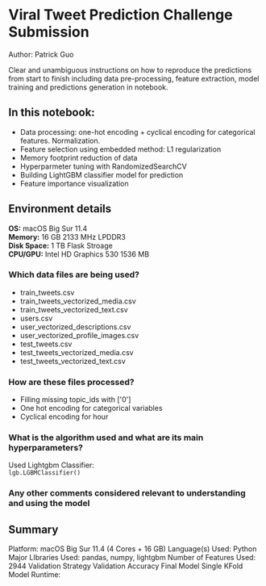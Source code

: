 # Viral Tweet Prediction Challenge Submission
Author: Patrick Guo

Clear and unambiguous instructions on how to reproduce the predictions from start to finish including data pre-processing, feature extraction, model training and predictions generation in notebook.

## In this notebook:
- Data processing: one-hot encoding + cyclical encoding for categorical features. Normalization.
- Feature selection using embedded method: L1 regularization
- Memory footprint reduction of data
- Hyperparmeter tuning with RandomizedSearchCV
- Building LightGBM classifier model for prediction
- Feature importance visualization

## Environment details 
**OS:** macOS Big Sur 11.4  
**Memory:** 16 GB 2133 MHz LPDDR3  
**Disk Space:** 1 TB Flask Stroage  
**CPU/GPU:** Intel HD Graphics 530 1536 MB  

### Which data files are being used?
- train_tweets.csv
- train_tweets_vectorized_media.csv
- train_tweets_vectorized_text.csv
- users.csv
- user_vectorized_descriptions.csv
- user_vectorized_profile_images.csv
- test_tweets.csv
- test_tweets_vectorized_media.csv
- test_tweets_vectorized_text.csv

### How are these files processed?
- Filling missing topic_ids with ['0']
- One hot encoding for categorical variables
- Cyclical encoding for hour

### What is the algorithm used and what are its main hyperparameters?
Used Lightgbm Classifier:  
``` lgb.LGBMClassifier() ```
### Any other comments considered relevant to understanding and using the model


## Summary
Platform: macOS Big Sur 11.4  (4 Cores + 16 GB)
Language(s) Used: Python
Major LIbraries Used: pandas, numpy, lightgbm
Number of Features Used: 2944 
Validation Strategy
Validation Accuracy
Final Model
Single KFold Model Runtime: 

